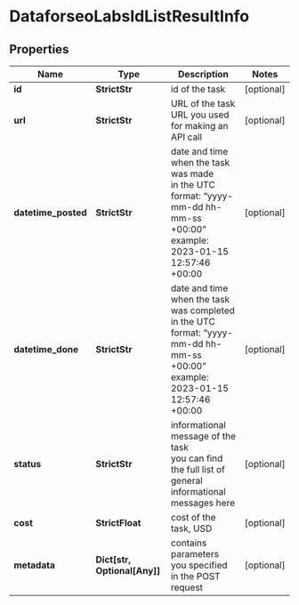 # DataforseoLabsIdListResultInfo


## Properties

| Name | Type | Description | Notes |
|------------ | ------------- | ------------- | -------------|
**id** | **StrictStr** | id of the task |[optional]|
**url** | **StrictStr** | URL of the task<br>URL you used for making an API call |[optional]|
**datetime_posted** | **StrictStr** | date and time when the task was made<br>in the UTC format: “yyyy-mm-dd hh-mm-ss +00:00”<br>example:<br>2023-01-15 12:57:46 +00:00 |[optional]|
**datetime_done** | **StrictStr** | date and time when the task was completed<br>in the UTC format: “yyyy-mm-dd hh-mm-ss +00:00”<br>example:<br>2023-01-15 12:57:46 +00:00 |[optional]|
**status** | **StrictStr** | informational message of the task<br>you can find the full list of general informational messages here |[optional]|
**cost** | **StrictFloat** | cost of the task, USD |[optional]|
**metadata** | **Dict[str, Optional[Any]]** | contains parameters you specified in the POST request |[optional]|